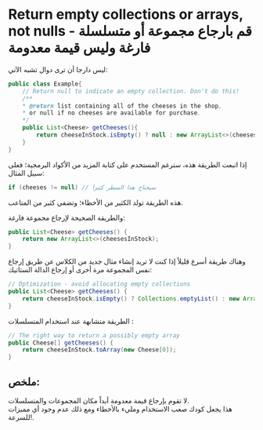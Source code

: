 # Return empty collections or arrays, not nulls - قم بارجاع مجموعة أو متسلسلة فارغة وليس قيمة معدومة

ليس دارجا أن ترى دوال تشبه الآتي:

```java
public class Example{
    // Return null to indicate an empty collection. Don't do this!
    /**
    * @return list containing all of the cheeses in the shop,
    * or null if no cheeses are available for purchase.
    */
    public List<Cheese> getCheeses(){
        return cheeseInStock.isEmpty() ? null : new ArrayList<>(cheesesInStock);
    }
}
```

إذا اتبعت الطريقة هذه، سترغم المستخدم على كتابة المزيد من الأكواد البرمجية؛ فعلى سبيل المثال:

```java
if (cheeses != null) // سيحتاج هذا السطر كثيراً
```
هذه الطريقة تولد الكثير من الأخطاء؛ وتضفي كثير من المتاعب.

والطريقة الصحيحة لإرجاع مجموعة فارغة:

```java
public List<Cheese> getCheeses() {
    return new ArrayList<>(cheesesInStock);
}
```

وهناك طريقة أسرع قليلاً إذا كنت لا تريد إنشاء مثال جديد من الكلاس عن طريق إرجاع نفس المجموعة مرة أخرى أو إرجاع الدالة الستاتيك:

```java
// Optimization - avoid allocating empty collections
public List<Cheese> getCheeses() {
    return cheeseInStock.isEmpty() ? Collections.emptyList() : new ArrayList<>(cheesesInStock);
}
```

الطريقة متشابهة عند استخدام المتسلسلات :

```java
// The right way to return a possibly empty array
public Cheese[] getCheeses() {
    return cheeseInStock.toArray(new Cheese[0]);
}
```

## ملخص: 
لا تقوم بإرجاع قيمة معدومة أبداً مكان المجموعات والمتسلسلات.\
هذا يجعل كودك صعب الاستخدام ومليء بالأخطاء ومع ذلك عدم وجود أي مميزات للسرعة!.